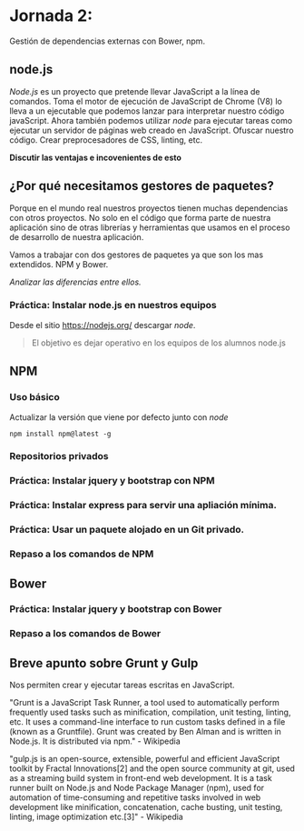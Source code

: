 # Jornada 2: 

Gestión de dependencias externas con Bower, npm.

## node.js

*Node.js* es un proyecto que pretende llevar JavaScript a la línea de comandos. Toma el motor de ejecución de JavaScript de Chrome (V8) lo lleva a un ejecutable que podemos lanzar para interpretar nuestro código javaScript.
Ahora también podemos utilizar *node* para ejecutar tareas como ejecutar un servidor de páginas web creado en JavaScript. Ofuscar nuestro código. Crear preprocesadores de CSS, linting, etc.

__Discutir las ventajas e incovenientes de esto__

## ¿Por qué necesitamos gestores de paquetes?

Porque en el mundo real nuestros proyectos tienen muchas dependencias con otros proyectos.
No solo en el código que forma parte de nuestra aplicación sino de otras librerías y herramientas que usamos en el proceso de desarrollo de nuestra aplicación.

Vamos a trabajar con dos gestores de paquetes ya que son los mas extendidos. NPM y Bower.

_Analizar las diferencias entre ellos._

### Práctica: Instalar node.js en nuestros equipos

Desde el sitio https://nodejs.org/ descargar *node*.

> El objetivo es dejar operativo en los equipos de los alumnos node.js

## NPM

### Uso básico

Actualizar la versión que viene por defecto junto con *node*

```npm install npm@latest -g```



### Repositorios privados

### Práctica: Instalar jquery y bootstrap con NPM

### Práctica: Instalar express para servir una apliación mínima.

### Práctica: Usar un paquete alojado en un Git privado.

### Repaso a los comandos de NPM

## Bower

### Práctica: Instalar jquery y bootstrap con Bower

### Repaso a los comandos de Bower


## Breve apunto sobre Grunt y Gulp

Nos permiten crear y ejecutar tareas escritas en JavaScript. 

"Grunt is a JavaScript Task Runner, a tool used to automatically perform frequently used tasks such as minification, compilation, unit testing, linting, etc. It uses a command-line interface to run custom tasks defined in a file (known as a Gruntfile). Grunt was created by Ben Alman and is written in Node.js. It is distributed via npm." - Wikipedia

"gulp.js is an open-source, extensible, powerful and efficient JavaScript toolkit by Fractal Innovations[2] and the open source community at git, used as a streaming build system in front-end web development.
It is a task runner built on Node.js and Node Package Manager (npm), used for automation of time-consuming and repetitive tasks involved in web development like minification, concatenation, cache busting, unit testing, linting, image optimization etc.[3]" - Wikipedia

